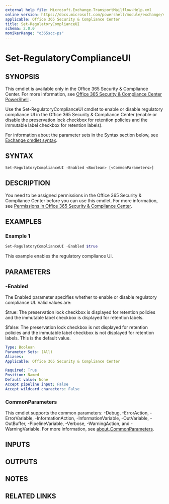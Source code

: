 ```yaml
---
external help file: Microsoft.Exchange.TransportMailflow-Help.xml
online version: https://docs.microsoft.com/powershell/module/exchange/set-regulatorycomplianceui
applicable: Office 365 Security & Compliance Center
title: Set-RegulatoryComplianceUI
schema: 2.0.0
monikerRange: "o365scc-ps"
---
```


# Set-RegulatoryComplianceUI

## SYNOPSIS
This cmdlet is available only in the Office 365 Security & Compliance Center. For more information, see [Office 365 Security & Compliance Center PowerShell](https://docs.microsoft.com/powershell/exchange/office-365-scc-powershell)
.

Use the Set-RegulatoryComplianceUI cmdlet to enable or disable regulatory compliance UI in the Office 365 Security & Compliance Center (enable or disable the preservation lock checkbox for retention policies and the immutable label checkbox for retention labels).

For information about the parameter sets in the Syntax section below, see [Exchange cmdlet syntax](https://docs.microsoft.com/powershell/exchange/exchange-cmdlet-syntax).

## SYNTAX

```
Set-RegulatoryComplianceUI -Enabled <Boolean> [<CommonParameters>]
```

## DESCRIPTION
You need to be assigned permissions in the Office 365 Security & Compliance Center before you can use this cmdlet. For more information, see [Permissions in Office 365 Security & Compliance Center](https://go.microsoft.com/fwlink/p/?LinkId=511920).

## EXAMPLES

### Example 1
```powershell
Set-RegulatoryComplianceUI -Enabled $true
```

This example enables the regulatory compliance UI.

## PARAMETERS

### -Enabled
The Enabled parameter specifies whether to enable or disable regulatory compliance UI. Valid values are:

$true: The preservation lock checkbox is displayed for retention policies and the immutable label checkbox is displayed for retention labels.

$false: The preservation lock checkbox is not displayed for retention policies and the immutable label checkbox is not displayed for retention labels. This is the default value.

```yaml
Type: Boolean
Parameter Sets: (All)
Aliases:
Applicable: Office 365 Security & Compliance Center

Required: True
Position: Named
Default value: None
Accept pipeline input: False
Accept wildcard characters: False
```

### CommonParameters
This cmdlet supports the common parameters: -Debug, -ErrorAction, -ErrorVariable, -InformationAction, -InformationVariable, -OutVariable, -OutBuffer, -PipelineVariable, -Verbose, -WarningAction, and -WarningVariable. For more information, see [about_CommonParameters](https://go.microsoft.com/fwlink/p/?LinkID=113216).

## INPUTS

### 

## OUTPUTS

### 

## NOTES

## RELATED LINKS
